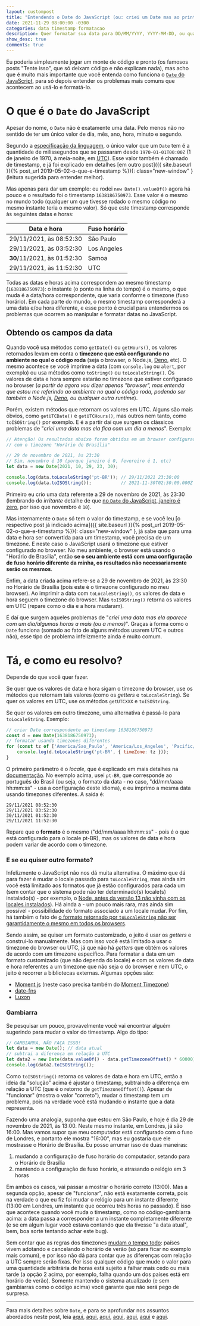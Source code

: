 ```yaml
---
layout: custompost
title: "Entendendo o Date do JavaScript (ou: criei um Date mas ao printar/formatar ele fica com dia/hora errado)"
date: 2021-11-29 08:00:00 -0300
categories: data timestamp formatacao
description: Quer formatar sua data para DD/MM/YYYY, YYYY-MM-DD, ou qualquer outro formato? Não deu certo porque o resultado ficou com "um dia a menos", "três horas a mais", ou com "fuso horário diferente"? Veja aqui todos os detalhes e "pegadinhas", e possíveis soluções - e o mais importante, entenda porque isso acontece.
show_desc: true
comments: true
---
```


Eu poderia simplesmente jogar um monte de código e pronto (os famosos posts "Tente isso", que só deixam código e não explicam nada), mas acho que é muito mais importante que você entenda como funciona o [`Date` do JavaScript](https://developer.mozilla.org/en-US/docs/Web/JavaScript/Reference/Global_Objects/Date), para só depois entender os problemas mais comuns que acontecem ao usá-lo e formatá-lo.

# O que é o `Date` do JavaScript

Apesar do nome, o `Date` não é exatamente uma data. Pelo menos não no sentido de ter um único valor de dia, mês, ano, hora, minuto e segundo.

Segundo a [especificação da linguagem](https://tc39.es/ecma262/#sec-date-objects), o único valor que um `Date` tem é a quantidade de milissegundos que se passaram desde `1970-01-01T00:00Z` (1 de janeiro de 1970, à meia-noite, em [UTC](https://en.wikipedia.org/wiki/UTC)). Esse valor também é chamado de timestamp, e já foi explicado em detalhes [em outro post]({{ site.baseurl }}{% post_url 2019-05-02-o-que-e-timestamp %}){: class="new-window" } (leitura sugerida para entender melhor).

Mas apenas para dar um exemplo: eu rodei `new Date().valueOf()` agora há pouco e o resultado foi o timestamp `1638186750973`. Esse valor é o mesmo no mundo todo (qualquer um que tivesse rodado o mesmo código no mesmo instante teria o mesmo valor). Só que este timestamp corresponde às seguintes datas e horas:

| Data e hora                  |  Fuso horário
|------------------------------|----------------
| 29/11/2021, às 08:52:30      | São Paulo
| 29/11/2021, às 03:52:30      | Los Angeles
| **30**/11/2021, às 01:52:30  | Samoa
| 29/11/2021, às 11:52:30      | UTC

Todas as datas e horas acima correspondem ao mesmo timestamp (`1638186750973`): o instante (o ponto na linha do tempo) é o mesmo, o que muda é a data/hora correspondente, que varia conforme o timezone (fuso horário). Em cada parte do mundo, o mesmo timestamp corresponderá a uma data e/ou hora diferente, e esse ponto é crucial para entendermos os problemas que ocorrem ao manipular e formatar datas no JavaScript.

## Obtendo os campos da data

Quando você usa métodos como `getDate()` ou `getHours()`, os valores retornados levam em conta o **timezone que está configurando no ambiente no qual o código roda** (seja o browser, o Node.js, [Deno](https://deno.land/), etc). O mesmo acontece se você imprime a data (com `console.log` ou `alert`, por exemplo) ou usa métodos como `toString()` ou `toLocaleString()`. Os valores de data e hora sempre estarão no timezone que estiver configurado no browser (*a partir de agora vou dizer apenas "browser", mas entenda que estou me referindo ao ambiente no qual o código roda, podendo ser também o Node.js, [Deno](https://deno.land/), ou qualquer outro runtime*).

Porém, existem métodos que retornam os valores em UTC. Alguns são mais óbvios, como `getUTCDate()` e `getUTCHours()`, mas outros nem tanto, como `toISOString()` por exemplo. E é a partir daí que surgem os clássicos problemas de "_criei uma data mas ela fica com um dia a menos_". Exemplo:

```javascript
// Atenção! Os resultados abaixo foram obtidos em um browser configurado
// com o timezone "Horário de Brasília"

// 29 de novembro de 2021, às 23:30
// Sim, novembro é 10 (porque janeiro é 0, fevereiro é 1, etc)
let data = new Date(2021, 10, 29, 23, 30);

console.log(data.toLocaleString('pt-BR')); // 29/11/2021 23:30:00
console.log(data.toISOString());           // 2021-11-30T02:30:00.000Z
```

Primeiro eu crio uma data referente a 29 de novembro de 2021, às 23:30 (lembrando do *irritante* detalhe de que [no `Date` do JavaScript, janeiro é zero](https://pt.stackoverflow.com/a/405998/112052), por isso que novembro é `10`).

Mas internamente o `Date` só tem o valor do timestamp, e se você leu [o respectivo post já indicado acima]({{ site.baseurl }}{% post_url 2019-05-02-o-que-e-timestamp %}){: class="new-window" }, já sabe que para uma data e hora ser convertida para um timestamp, você precisa de um timezone. E neste caso o JavaScript usará o timezone que estiver configurado no browser. No meu ambiente, o browser está usando o "Horário de Brasília", então **se o seu ambiente está com uma configuração de fuso horário diferente da minha, os resultados não necessariamente serão os mesmos**.

Enfim, a data criada acima refere-se a 29 de novembro de 2021, às 23:30 no Horário de Brasília (pois este é o timezone configurado no meu browser). Ao imprimir a data com `toLocaleString()`, os valores de data e hora seguem o timezone do browser. Mas `toISOString()` retorna os valores em UTC (repare como o dia e a hora mudaram).

É daí que surgem aqueles problemas de "*criei uma data mas ela aparece com um dia/algumas horas a mais (ou a menos)*". Graças à forma como o `Date` funciona (somado ao fato de alguns métodos usarem UTC e outros não), esse tipo de problema infelizmente ainda é muito comum.

# Tá, e como eu resolvo?

Depende do que você quer fazer.

Se quer que os valores de data e hora sigam o timezone do browser, use os métodos que retornam tais valores (como os *getters* e `toLocaleString`). Se quer os valores em UTC, use os métodos `getUTCXXX` e `toISOString`.

Se quer os valores em outro timezone, uma alternativa é passá-lo para `toLocaleString`. Exemplo:

```javascript
// criar Date correspondente ao timestamp 1638186750973
const d = new Date(1638186750973);
// formatar usando timezones diferentes
for (const tz of ['America/Sao_Paulo', 'America/Los_Angeles', 'Pacific/Apia', 'UTC']) {
    console.log(d.toLocaleString('pt-BR', { timeZone: tz }));
}
```

O primeiro parâmetro é o *locale*, que é explicado em mais detalhes na [documentação](https://developer.mozilla.org/en-US/docs/Web/JavaScript/Reference/Global_Objects/Intl#locale_identification_and_negotiation). No exemplo acima, usei `pt-BR`, que corresponde ao português do Brasil (ou seja, o formato da data - no caso, "dd/mm/aaaa hh:mm:ss" - usa a configuração deste idioma), e eu imprimo a mesma data usando timezones diferentes. A saída é:

```none
29/11/2021 08:52:30
29/11/2021 03:52:30
30/11/2021 01:52:30
29/11/2021 11:52:30
```

Repare que o **formato** é o mesmo ("dd/mm/aaaa hh:mm:ss" - pois é o que está configurado para o locale pt-BR), mas os valores de data e hora podem variar de acordo com o timezone.

### E se eu quiser outro formato?

Infelizmente o JavaScript não nos dá muita alternativa. O máximo que dá para fazer é mudar o locale passado para `toLocaleString`, mas ainda sim você está limitado aos formatos que já estão configurados para cada um (sem contar que o sistema pode não ter determinado(s) locale(s) instalado(s) - por exemplo, o [Node, antes da versão 13 não vinha com os locales instalados](https://github.com/nodejs/node/issues/8500#issuecomment-556520467)). Há ainda a - um pouco mais rara, mas ainda sim possível - possibilidade do formato associado a um locale mudar. Por fim, há também o fato de [o formato retornado por `toLocaleString` não ser garantidamente o mesmo em todos os browsers](https://stackoverflow.com/q/25574963).

Sendo assim, se quiser um formato customizado, o jeito é usar os *getters* e construi-lo manualmente. Mas com isso você está limitado a usar o timezone do browser ou UTC, já que não há *getters* que obtém os valores de acordo com um timezone específico. Para formatar a data em um formato customizado (que não dependa do locale) **e** com os valores de data e hora referentes a um timezone que não seja o do browser e nem UTC, o jeito é recorrer a bibliotecas externas. Algumas opções são:

- [Moment.js](https://momentjs.com/) (neste caso precisa também do [Moment Timezone](https://momentjs.com/timezone/))
- [date-fns](https://date-fns.org/)
- [Luxon](https://moment.github.io/luxon/#/)

### Gambiarra

Se pesquisar um pouco, provavelmente você vai encontrar alguém sugerindo para mudar o valor do timestamp. Algo do tipo:

```javascript
// GAMBIARRA, NÃO FAÇA ISSO!
let data = new Date(); // data atual
// subtrai a diferença em relação a UTC
let data2 = new Date(data.valueOf() - data.getTimezoneOffset() * 60000);
console.log(data2.toISOString());
```

Como `toISOString()` retorna os valores de data e hora em UTC, então a ideia da "solução" acima é ajustar o timestamp, subtraindo a diferença em relação a UTC (que é o retorno de `getTimezoneOffset()`). Apesar de "funcionar" (mostra o valor "correto"), mudar o timestamp tem um problema, pois na verdade você está mudando o instante que a data representa.

Fazendo uma analogia, suponha que estou em São Paulo, e hoje é dia 29 de novembro de 2021, às 13:00. Neste mesmo instante, em Londres, já são 16:00. Mas vamos supor que meu computador está configurado com o fuso de Londres, e portanto ele mostra "16:00", mas eu gostaria que ele mostrasse o Horário de Brasília. Eu posso arrumar isso de duas maneiras:

1. mudando a configuração de fuso horário do computador, setando para o Horário de Brasília
2. mantendo a configuração de fuso horário, e atrasando o relógio em 3 horas

Em ambos os casos, vai passar a mostrar o horário correto (13:00). Mas a segunda opção, apesar de "funcionar", não está exatamente correta, pois na verdade o que eu fiz foi mudar o relógio para um instante diferente (13:00 em Londres, um instante que ocorreu três horas no passado). É isso que acontece quando você muda o timestamp, como no código-gambiarra acima: a data passa a corresponder a um instante completamente diferente (e se em algum lugar você estava contando que ela tivesse "a data atual", bem, boa sorte tentando achar este bug).

Sem contar que as regras dos timezones [mudam o tempo todo](https://www.timeanddate.com/news/time/): países vivem adotando e cancelando o horário de verão (só para ficar no exemplo mais comum), e por isso não dá para contar que as diferenças com relação a UTC sempre serão fixas. Por isso qualquer código que mude o valor para uma quantidade arbitrária de horas está sujeito a falhar mais cedo ou mais tarde (a opção 2 acima, por exemplo, falha quando um dos países está em horário de verão). Somente mantendo o sistema atualizado (e sem gambiarras como o código acima) você garante que não será pego de surpresa.

---

Para mais detalhes sobre `Date`, e para se aprofundar nos assuntos abordados neste post, leia [aqui](https://pt.stackoverflow.com/q/456089/112052), [aqui](https://pt.stackoverflow.com/q/455437/112052), [aqui](https://pt.stackoverflow.com/q/408160/112052), [aqui](https://pt.stackoverflow.com/a/416172/112052), [aqui](https://pt.stackoverflow.com/a/344030/112052), [aqui](https://pt.stackoverflow.com/q/498025/112052) e [aqui](https://pt.stackoverflow.com/a/494302/112052).
